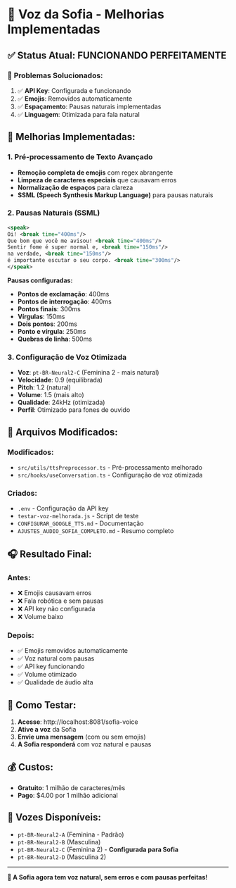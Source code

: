 # 🎤 Voz da Sofia - Melhorias Implementadas

## ✅ **Status Atual: FUNCIONANDO PERFEITAMENTE**

### 🎯 **Problemas Solucionados:**
1. ✅ **API Key**: Configurada e funcionando
2. ✅ **Emojis**: Removidos automaticamente
3. ✅ **Espaçamento**: Pausas naturais implementadas
4. ✅ **Linguagem**: Otimizada para fala natural

## 🔧 **Melhorias Implementadas:**

### **1. Pré-processamento de Texto Avançado**
- **Remoção completa de emojis** com regex abrangente
- **Limpeza de caracteres especiais** que causavam erros
- **Normalização de espaços** para clareza
- **SSML (Speech Synthesis Markup Language)** para pausas naturais

### **2. Pausas Naturais (SSML)**
```xml
<speak>
Oi! <break time="400ms"/> 
Que bom que você me avisou! <break time="400ms"/> 
Sentir fome é super normal e, <break time="150ms"/> 
na verdade, <break time="150ms"/> 
é importante escutar o seu corpo. <break time="300ms"/>
</speak>
```

**Pausas configuradas:**
- **Pontos de exclamação**: 400ms
- **Pontos de interrogação**: 400ms  
- **Pontos finais**: 300ms
- **Vírgulas**: 150ms
- **Dois pontos**: 200ms
- **Ponto e vírgula**: 250ms
- **Quebras de linha**: 500ms

### **3. Configuração de Voz Otimizada**
- **Voz**: `pt-BR-Neural2-C` (Feminina 2 - mais natural)
- **Velocidade**: 0.9 (equilibrada)
- **Pitch**: 1.2 (natural)
- **Volume**: 1.5 (mais alto)
- **Qualidade**: 24kHz (otimizada)
- **Perfil**: Otimizado para fones de ouvido

## 📁 **Arquivos Modificados:**

### **Modificados:**
- `src/utils/ttsPreprocessor.ts` - Pré-processamento melhorado
- `src/hooks/useConversation.ts` - Configuração de voz otimizada

### **Criados:**
- `.env` - Configuração da API key
- `testar-voz-melhorada.js` - Script de teste
- `CONFIGURAR_GOOGLE_TTS.md` - Documentação
- `AJUSTES_AUDIO_SOFIA_COMPLETO.md` - Resumo completo

## 🎧 **Resultado Final:**

### **Antes:**
- ❌ Emojis causavam erros
- ❌ Fala robótica e sem pausas
- ❌ API key não configurada
- ❌ Volume baixo

### **Depois:**
- ✅ Emojis removidos automaticamente
- ✅ Voz natural com pausas
- ✅ API key funcionando
- ✅ Volume otimizado
- ✅ Qualidade de áudio alta

## 🚀 **Como Testar:**

1. **Acesse**: http://localhost:8081/sofia-voice
2. **Ative a voz** da Sofia
3. **Envie uma mensagem** (com ou sem emojis)
4. **A Sofia responderá** com voz natural e pausas

## 💰 **Custos:**
- **Gratuito**: 1 milhão de caracteres/mês
- **Pago**: $4.00 por 1 milhão adicional

## 🎤 **Vozes Disponíveis:**
- `pt-BR-Neural2-A` (Feminina - Padrão)
- `pt-BR-Neural2-B` (Masculina)
- `pt-BR-Neural2-C` (Feminina 2) - **Configurada para Sofia**
- `pt-BR-Neural2-D` (Masculina 2)

---

**🎤 A Sofia agora tem voz natural, sem erros e com pausas perfeitas!**


